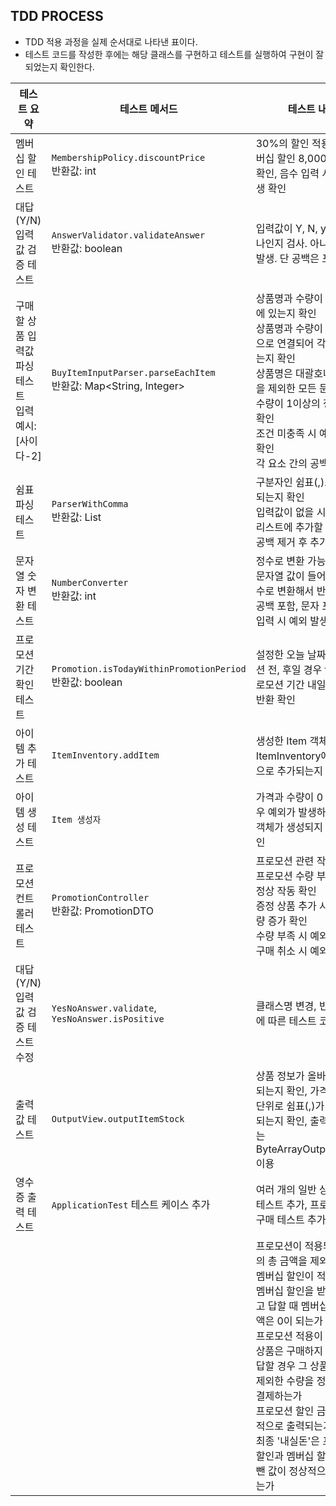 ## TDD PROCESS

- TDD 적용 과정을 실제 순서대로 나타낸 표이다.
- 테스트 코드를 작성한 후에는 해당 클래스를 구현하고 테스트를 실행하여 구현이 잘 되었는지 확인한다.

| **테스트 요약**                         | **테스트 메서드**                                                      | **테스트 내용**                                                                                                                                                                                                                                      |
|------------------------------------|------------------------------------------------------------------|-------------------------------------------------------------------------------------------------------------------------------------------------------------------------------------------------------------------------------------------------|
| 멤버십 할인 테스트                         | `MembershipPolicy.discountPrice`  <br> 반환값: int                  | 30%의 할인 적용 확인, 멤버십 할인 8,000원 제한 확인, 음수 입력 시 예외 발생 확인                                                                                                                                                                                            |
| 대답(Y/N) 입력값 검증 테스트                 | `AnswerValidator.validateAnswer`   <br> 반환값: boolean             | 입력값이 Y, N, y, n 중 하나인지 검사. 아니라면 예외 발생. 단 공백은 포함 가능                                                                                                                                                                                              |
| 구매할 상품 입력값 파싱 테스트<br>입력 예시: [사이다-2] | `BuyItemInputParser.parseEachItem` <br> 반환값: Map<String, Integer> | 상품명과 수량이 대괄호 안에 있는지 확인 <br> 상품명과 수량이 하이픈(-)으로 연결되어 각각 입력되는지 확인 <br> 상품명은 대괄호나 하이픈을 제외한 모든 문자 가능  <br> 수량이 1이상의 정수인지 확인 <br> 조건 미충족 시 예외 발생 확인 <br> 각 요소 간의 공백은 허용                                                                               | 
| 쉼표 파싱 테스트                          | `ParserWithComma` <br> 반환값: List<String>                         | 구분자인 쉼표(,)로 잘 파싱되는지 확인 <br> 입력값이 없을 시 예외 발생 <br> 리스트에 추가할 때는 양 끝 공백 제거 후 추가                                                                                                                                                                     | 
| 문자열 숫자 변환 테스트                      | `NumberConverter` <br> 반환값: int                                  | 정수로 변환 가능한 올바른 문자열 값이 들어왔을 시 정수로 변환해서 반환 <br> 공백 포함, 문자 포함, 소수 입력 시 예외 발생                                                                                                                                                                       | 
| 프로모션 기간 확인 테스트                     | `Promotion.isTodayWithinPromotionPeriod` <br> 반환값: boolean       | 설정한 오늘 날짜가 프로모션 전, 후일 경우 false, 프로모션 기간 내일 경우 true 반환 확인                                                                                                                                                                                        | 
| 아이템 추가 테스트                         | `ItemInventory.addItem`                                          | 생성한 Item 객체가 ItemInventory에 정상적으로 추가되는지 확인                                                                                                                                                                                                      | 
| 아이템 생성 테스트                         | `Item 생성자`                                                       | 가격과 수량이 0 이하인 경우 예외가 발생하여 아이템 객체가 생성되지 않음을 확인                                                                                                                                                                                                   | 
| 프로모션 컨트롤러 테스트                      | `PromotionController` <br> 반환값: PromotionDTO                     | 프로모션 관련 작동 확인 <br> 프로모션 수량 부족 시에도 정상 작동 확인 <br> 증정 상품 추가 시 구매 수량 증가 확인 <br> 수량 부족 시 예외 확인 <br> 구매 취소 시 예외 확인                                                                                                                                    | 
| 대답(Y/N) 입력값 검증 테스트 수정              | `YesNoAnswer.validate`, `YesNoAnswer.isPositive`                 | 클래스명 변경, 반환값 변경에 따른 테스트 코드 수정                                                                                                                                                                                                                   |
| 출력값 테스트                            | `OutputView.outputItemStock`                                     | 상품 정보가 올바르게 출력되는지 확인, 가격은 1000 단위로 쉼표(,)가 붙어 출력되는지 확인, 출력값 캡쳐하는 ByteArrayOutputStream 이용                                                                                                                                                        |
| 영수증 출력 테스트                         | `ApplicationTest` 테스트 케이스 추가                                     | 여러 개의 일반 상품 구매 테스트 추가, 프로모션 상품 구매 테스트 추가                                                                                                                                                                                                        |
|                          |                                      | 프로모션이 적용되는 상품의 총 금액을 제외한 금액에 멤버십 할인이 적용되는가 <br> 멤버십 할인을 받지 않겠다고 답할 때 멤버십 할인 금액은 0이 되는가    <br> 프로모션 적용이 되지 않는 상품은 구매하지 않는다고 답할 경우 그 상품 재고를 제외한 수량을 정상적으로 결제하는가 <br> 프로모션 할인 금액이 정상적으로 출력되는가 <br> 최종 '내실돈'은 프로모션 할인과 멤버십 할인 금액을 뺀 값이 정상적으로 출력되는가 |


